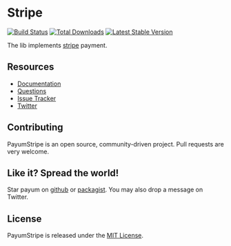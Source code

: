 # Stripe
[![Build Status](https://travis-ci.org/Payum/Stripe.png?branch=master)](https://travis-ci.org/Payum/Stripe)
[![Total Downloads](https://poser.pugx.org/payum/Stripe/d/total.png)](https://packagist.org/packages/payum/Stripe)
[![Latest Stable Version](https://poser.pugx.org/payum/Stripe/version.png)](https://packagist.org/packages/payum/Stripe)

The lib implements [stripe](https://stripe.com) payment.

## Resources

* [Documentation](http://payum.org/doc#Stripe)
* [Questions](http://stackoverflow.com/questions/tagged/payum)
* [Issue Tracker](https://github.com/Payum/Payum/issues)
* [Twitter](https://twitter.com/payumphp)

## Contributing

PayumStripe is an open source, community-driven project. Pull requests are very welcome.

## Like it? Spread the world!

Star payum on [github](https://github.com/Payum/Stripe) or [packagist](https://packagist.org/packages/payum/stripe).
You may also drop a message on Twitter.

## License

PayumStripe is released under the [MIT License](LICENSE).
